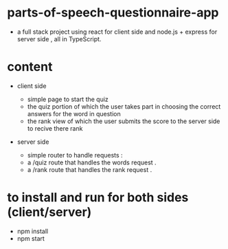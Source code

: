 # parts-of-speech-questionnaire-app

-   a full stack project using react for client side and node.js + express for server side , all in TypeScript.

# content

-   client side

    -   simple page to start the quiz
    -   the quiz portion of which the user takes part in choosing the correct answers for the word in question
    -   the rank view of which the user submits the score to the server side to recive there rank

-   server side
    -   simple router to handle requests :
    -   a /quiz route that handles the words request .
    -   a /rank route that handles the rank request .

# to install and run for both sides (client/server)

-   npm install
-   npm start

